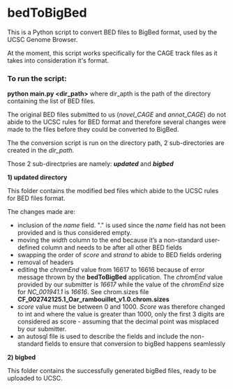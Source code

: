 # bedToBigBed

This is a Python script to convert BED files to BigBed format, used by the UCSC Genome Browser.

At the moment, this script works specifically for the CAGE track files as it takes into consideration it's format.

### To run the script:

 **python main.py <dir_path>** where dir_apth is the path of the directory containing the list of BED files.

The original BED files submitted to us (_novel_CAGE_ and _annot_CAGE_) do not abide to the UCSC rules for BED format and
therefore several changes were made to the files before they could be converted to BigBed.

The the conversion script is run on the directory path, 2 sub-directories are created in the _dir_path._

Those 2 sub-directpries are namely: **_updated_** and **_bigbed_**

**1) updated directory**

This folder contains the modified bed files which abide to the UCSC rules for BED files format.

The changes made are:

- inclusion of the _name_ field.  "." is used since the _name_ field has not been provided and is thus considered empty.
- moving the _width_ column to the end because it’s a non-standard user-defined column and needs to be after all other BED fields
- swapping the order of _score_ and _strand_ to abide to BED fields ordering
- removal of headers
- editing the _chromEnd_ value from 16617 to 16616 because of error message thrown by the **bedToBigBed** application. The _chromEnd_ value provided by our submitter is _16617_ while the value of the _chromEnd_ size for _NC_001941.1_ is _16616_. See chrom.sizes file **CF_002742125.1_Oar_rambouillet_v1.0.chrom.sizes**
- _score_ value must be between 0 and 1000. _Score_ was therefore changed to int and where the value is greater than 1000, only the first 3 digits are considered as score - assuming that the decimal point was misplaced by our submitter.
- an autosql file is used to describe the fields and include the non-standard fields to ensure that conversion to bigBed happens seamlessly


**2) bigbed**

This folder contains the successfully generated bigBed files, ready to be uploaded to UCSC.


